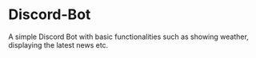 # Discord-Bot
A simple Discord Bot with basic functionalities such as showing weather, displaying the latest news etc.
